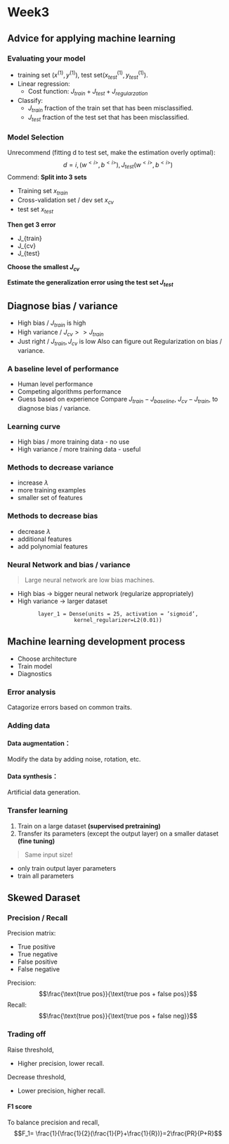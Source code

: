 # Week3 
## Advice for applying machine learning
### Evaluating your model
* training set $(x^{(1)},y^{(1)})$, test set$(x_{test}^{(1)},y_{test}^{(1)})$.
* Linear regression:
  * Cost function: $J_{train}+J_{test}+J_{regularzation}$
* Classify:
  * $J_{train}$ fraction of the train set that has been misclassified.
  * $J_{test}$ fraction of the test set that has been misclassified.

### Model Selection
Unrecommend (fitting d to test set, make the estimation overly optimal):
$$d=i, (w^{<i>},b^{<i>}), J_{test}(w^{<i>},b^{<i>})$$
Commend:
**Split into 3 sets**
* Training set $x_{train}$
* Cross-validation set / dev set $x_{cv}$
* test set $x_{test}$
  
**Then get 3 error**
* J_{train}
* J_{cv}
* J_{test}

**Choose the smallest $J_{cv}$**

**Estimate the generalization error using the test set $J_{test}$**

## Diagnose bias / variance
* High bias  / $J_{train}$ is high
* High variance / $J_{cv}>>J_{train}$
* Just right / $J_{train},J_{cv}$ is low
Also can figure out Regularization on bias / variance.

### A baseline level of performance
* Human level performance
* Competing algorithms performance
* Guess based on experience
Compare $J_{train}-J_{baseline}$, $J_{cv}-J_{train}$, to diagnose bias / variance.

### Learning curve
* High bias / more training data - no use
* High variance / more training data - useful

### Methods to decrease variance
* increase $\lambda$
* more training examples
* smaller set of features

### Methods to decrease bias
* decrease $\lambda$
* additional features
* add polynomial features

### Neural Network and bias / variance
> Large neural network are low bias machines.

* High bias -> bigger neural network (regularize appropriately)
* High variance -> larger dataset

$$\texttt{layer\_1 = Dense(units = 25, activation = 'sigmoid', kernel\_regularizer=L2(0.01))}
$$

## Machine learning development process
* Choose architecture
* Train model
* Diagnostics

### Error analysis
Catagorize errors based on common traits.

### Adding data
#### Data augmentation：
Modify the data by adding noise, rotation, etc.
#### Data synthesis：
Artificial data generation.

### Transfer learning
1. Train on a large dataset **(supervised pretraining)**
2. Transfer its parameters (except the output layer) on a smaller dataset **(fine tuning)**
> Same input size!
* only train output layer parameters
* train all parameters

## Skewed Daraset
### Precision / Recall
Precision matrix:
* True positive
* True negative
* False positive
* False negative

Precision:
$$\frac{\text{true pos}}{\text{true pos + false pos}}$$
Recall:
$$\frac{\text{true pos}}{\text{true pos + false neg}}$$

### Trading off
Raise threshold,
* Higher precision, lower recall.

Decrease threshold,
* Lower precision, higher recall.

#### F1 score
To balance precision and recall,
$$F_1= \frac{1}{\frac{1}{2}(\frac{1}{P}+\frac{1}{R})}=2\frac{PR}{P+R}$$